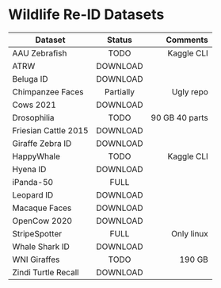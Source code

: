 # Wildlife Re-ID Datasets


| Dataset              |    Status     |    Comments    |
|----------------------|:-------------:|---------------:|
| AAU Zebrafish        |   TODO        | Kaggle CLI     |
| ATRW                 |   DOWNLOAD    |                |
| Beluga ID            |   DOWNLOAD    |                |
| Chimpanzee Faces     |   Partially   | Ugly repo      |
| Cows 2021            |   DOWNLOAD    |                |
| Drosophilia          |   TODO        | 90 GB 40 parts |
| Friesian Cattle 2015 |   DOWNLOAD    |                |
| Giraffe Zebra ID     |   DOWNLOAD    |                |
| HappyWhale           |   TODO        | Kaggle CLI     |
| Hyena ID             |   DOWNLOAD    |                |
| iPanda-50            |   FULL        |                |
| Leopard ID           |   DOWNLOAD    |                |
| Macaque Faces        |   DOWNLOAD    |                |
| OpenCow 2020         |   DOWNLOAD    |                |
| StripeSpotter        |   FULL        | Only linux     |
| Whale Shark ID       |   DOWNLOAD    |                |
| WNI Giraffes         |   TODO        | 190 GB         |
| Zindi Turtle Recall  |   DOWNLOAD    |                |
